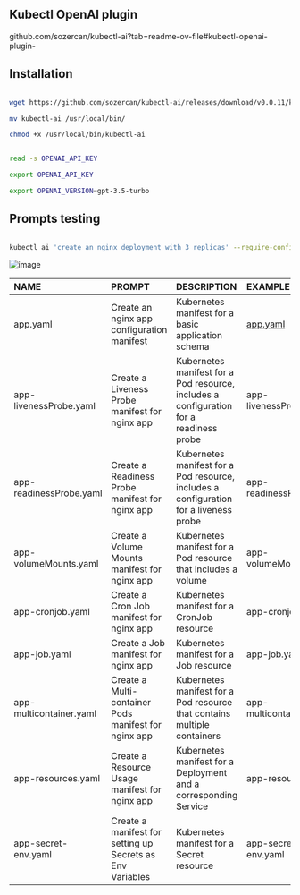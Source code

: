 ## Kubectl OpenAI plugin


github.com/sozercan/kubectl-ai?tab=readme-ov-file#kubectl-openai-plugin-

## Installation


```bash

wget https://github.com/sozercan/kubectl-ai/releases/download/v0.0.11/kubectl-ai_linux_amd64.tar.gz | tar zxf kubectl-ai_linux_amd64.tar.gz

mv kubectl-ai /usr/local/bin/

chmod +x /usr/local/bin/kubectl-ai

```

```bash

read -s OPENAI_API_KEY

export OPENAI_API_KEY

export OPENAI_VERSION=gpt-3.5-turbo

```

## Prompts testing 

```bash

kubectl ai 'create an nginx deployment with 3 replicas' --require-confirmation=false > test.yaml


```

![image](https://github.com/scottishwidow/kubeai-manifests/assets/135420876/1d430906-6ead-4b86-8263-284ae5b7e589)



| NAME                    | PROMPT                          | DESCRIPTION                                                         | EXAMPLE                 |
|:------------------------|:--------------------------------|:--------------------------------------------------------------------|:------------------------|
| app.yaml                | Create an nginx app configuration manifest      | Kubernetes manifest for a basic application schema         | [app.yaml](https://github.com/scottishwidow/kubeai-manifests/blob/main/yaml/app.yaml)                |
| app-livenessProbe.yaml  | Create a Liveness Probe manifest for nginx app            | Kubernetes manifest for a Pod resource, includes a configuration for a readiness probe                | app-livenessProbe.yaml  |
| app-readinessProbe.yaml | Create a Readiness Probe manifest for nginx app          | Kubernetes manifest for a Pod resource, includes a configuration for a liveness probe               | app-readinessProbe.yaml |
| app-volumeMounts.yaml   | Create a Volume Mounts manifest for nginx app       | Kubernetes manifest for a Pod resource that includes a volume   | app-volumeMounts.yaml   |
| app-cronjob.yaml        | Create a Cron Job manifest for nginx app            | Kubernetes manifest for a CronJob resource                   | app-cronjob.yaml        |
| app-job.yaml            | Create a Job manifest for nginx app                   | Kubernetes manifest for a Job resource                        | app-job.yaml            |
| app-multicontainer.yaml | Create a Multi-container Pods manifest for nginx app     | Kubernetes manifest for a Pod resource that contains multiple containers              | app-multicontainer.yaml |
| app-resources.yaml      | Create a Resource Usage manifest for nginx app     | Kubernetes manifest for a Deployment and a corresponding Service | app-resources.yaml      |
| app-secret-env.yaml     | Create a manifest for setting up Secrets as Env Variables | Kubernetes manifest for a Secret resource                 | app-secret-env.yaml     |
